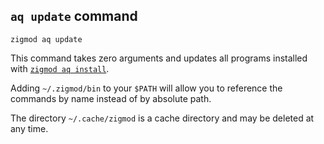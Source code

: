 ## `aq update` command
```
zigmod aq update
```

This command takes zero arguments and updates all programs installed with [`zigmod aq install`](./aq_install.md).

Adding `~/.zigmod/bin` to your `$PATH` will allow you to reference the commands by name instead of by absolute path.

The directory `~/.cache/zigmod` is a cache directory and may be deleted at any time.
